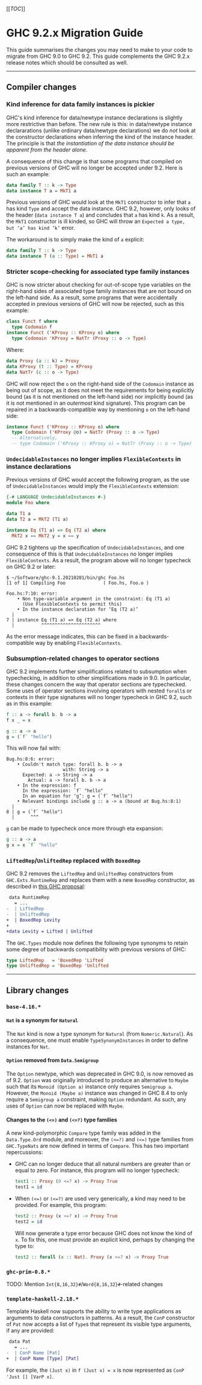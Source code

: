 [[_TOC_]]

# GHC 9.2.x Migration Guide


This guide summarises the changes you may need to make to your code to migrate from GHC 9.0 to GHC 9.2. This guide complements the GHC 9.2.x release notes which should be consulted as well.

---

## Compiler changes

### Kind inference for data family instances is pickier

GHC's kind inference for data/newtype instance declarations is slightly more restrictive than before. The new rule is this: in data/newtype instance declararations (unlike ordinary data/newtype declarations) we do *not* look at the constructor declarations when inferring the kind of the instance header.  The principle is that *the instantiation of the data instance should be apparent from the header alone*.

A consequence of this change is that some programs that compiled on previous versions of GHC will no longer be accepted under 9.2. Here is such an example:

```hs
data family T :: k -> Type
data instance T a = MkT1 a
```

Previous versions of GHC would look at the `MkT1` constructor to infer that `a` has kind `Type` and accept the data instance. GHC 9.2, however, only looks of the header (`data instance T a`) and concludes that `a` has kind `k`. As a result, the `MkT1` constructor is ill kinded, so GHC will throw an `Expected a type, but ‘a’ has kind ‘k’` error.

The workaround is to simply make the kind of `a` explicit:

```hs
data family T :: k -> Type
data instance T (a :: Type) = MkT1 a
```

### Stricter scope-checking for associated type family instances

GHC is now stricter about checking for out-of-scope type variables on the right-hand sides of associated type family instances that are not bound on the left-hand side. As a result, some programs that were accidentally accepted in previous versions of GHC will now be rejected, such as this example:

```hs
class Funct f where
  type Codomain f
instance Funct ('KProxy :: KProxy o) where
  type Codomain 'KProxy = NatTr (Proxy :: o -> Type)
```

Where:

```hs
data Proxy (a :: k) = Proxy
data KProxy (t :: Type) = KProxy
data NatTr (c :: o -> Type)
```
      
GHC will now reject the `o` on the right-hand side of the `Codomain` instance as being out of scope, as it does not meet the requirements for being explicitly bound (as it is not mentioned on the left-hand side) nor
implicitly bound (as it is not mentioned in an _outermost_ kind signature). This program can be repaired in a backwards-compatible way by mentioning `o` on the left-hand side:

```hs
instance Funct ('KProxy :: KProxy o) where
  type Codomain ('KProxy @o) = NatTr (Proxy :: o -> Type)
  -- Alternatively,
  -- type Codomain ('KProxy :: KProxy o) = NatTr (Proxy :: o -> Type)
```

### `UndecidableInstances` no longer implies `FlexibleContexts` in instance declarations

Previous versions of GHC would accept the following program, as the use of `UndecidableInstances` would imply the `FlexibleContexts` extension:

```hs
{-# LANGUAGE UndecidableInstances #-}
module Foo where

data T1 a
data T2 a = MkT2 (T1 a)

instance Eq (T1 a) => Eq (T2 a) where
  MkT2 x == MkT2 y = x == y
```

GHC 9.2 tightens up the specification of `UndecidableInstances`, and one consequence of this is that `UndecidableInstances` no longer implies `FlexibleContexts`. As a result, the program above will no longer typecheck on GHC 9.2 or later:

```
$ ~/Software/ghc-9.1.20210201/bin/ghc Foo.hs
[1 of 1] Compiling Foo              ( Foo.hs, Foo.o )

Foo.hs:7:10: error:
    • Non type-variable argument in the constraint: Eq (T1 a)
      (Use FlexibleContexts to permit this)
    • In the instance declaration for ‘Eq (T2 a)’
  |
7 | instance Eq (T1 a) => Eq (T2 a) where
  |          ^^^^^^^^^^^^^^^^^^^^^^
```

As the error message indicates, this can be fixed in a backwards-compatible way by enabling `FlexibleContexts`.

### Subsumption-related changes to operator sections

GHC 9.2 implements further simplifications related to subsumption when typechecking, in addition to other simplifications made in 9.0. In particular, these changes concern the way that operator sections are typechecked. Some uses of operator sections involving operators with nested `forall`s or contexts in their type signatures will no longer typecheck in GHC 9.2, such as in this example:

```hs
f :: a -> forall b. b -> a
f x _ = x

g :: a -> a
g = (`f` "hello")
```

This will now fail with:

```
Bug.hs:8:6: error:
    • Couldn't match type: forall b. b -> a
                     with: String -> a
      Expected: a -> String -> a
        Actual: a -> forall b. b -> a
    • In the expression: f
      In the expression: `f` "hello"
      In an equation for ‘g’: g = (`f` "hello")
    • Relevant bindings include g :: a -> a (bound at Bug.hs:8:1)
  |
8 | g = (`f` "hello")
  |      ^^^
```

`g` can be made to typecheck once more through eta expansion:

```hs
g :: a -> a
g x = x `f` "hello"
```

### `LiftedRep`/`UnliftedRep` replaced with `BoxedRep`

GHC 9.2 removes the `LiftedRep` and `UnliftedRep` constructors from `GHC.Exts.RuntimeRep` and replaces them with a new `BoxedRep` constructor, as described in [this GHC proposal](https://github.com/ghc-proposals/ghc-proposals/blob/master/proposals/0203-pointer-rep.rst):

```diff
 data RuntimeRep
   = ...
-  | LiftedRep
-  | UnliftedRep
+  | BoxedRep Levity
+
+data Levity = Lifted | Unlifted
```

The `GHC.Types` module now defines the following type synonyms to retain some degree of backwards compatibility with previous versions of GHC:

```hs
type LiftedRep   = 'BoxedRep 'Lifted
type UnliftedRep = 'BoxedRep 'Unlifted
```

---

## Library changes

### `base-4.16.*`

#### `Nat` is a synonym for `Natural`

The `Nat` kind is now a type synonym for `Natural` (from `Numeric.Natural`). As a consequence, one must enable `TypeSynonymInstances` in order to define instances for `Nat`.

#### `Option` removed from `Data.Semigroup`

The `Option` newtype, which was deprecated in GHC 9.0, is now removed as of 9.2. `Option` was originally introduced to produce an alternative to `Maybe` such that its `Monoid (Option a)` instance only requires `Semigroup a`. However, the `Monoid (Maybe a)` instance was changed in GHC 8.4 to only require a `Semigroup a` constraint, making `Option` redundant. As such, any uses of `Option` can now be replaced with `Maybe`.

#### Changes to the `(<=)` and `(<=?)` type families

A new kind-polymorphic `Compare` type family was added in the `Data.Type.Ord` module, and moreover, the `(<=?)` and `(<=)` type families from `GHC.TypeNats` are now defined in terms of `Compare`. This has two important repercussions:

* GHC can no longer deduce that all natural numbers are greater than or equal to zero. For instance, this program will no longer typecheck:

  ```hs
  test1 :: Proxy (0 <=? x) -> Proxy True
  test1 = id
  ```
* When `(<=)` or `(<=?)` are used very generically, a kind may need to be provided.  For example, this program:

  ```hs
  test2 :: Proxy (x <=? x) -> Proxy True
  test2 = id
  ```

  Will now generate a type error because GHC does not know the kind of `x`. To fix this, one must provide an explicit kind, perhaps by changing the type to:

  ```hs
  test2 :: forall (x :: Nat). Proxy (x <=? x) -> Proxy True
  ```

### `ghc-prim-0.8.*`

TODO: Mention `Int{8,16,32}#`/`Word{8,16,32}#`-related changes

### `template-haskell-2.18.*`

Template Haskell now supports the ability to write type applications as arguments to data constructors in patterns. As a result, the `ConP` constructor of `Pat` now accepts a list of `Type`s that represent its visible type arguments, if any are provided:

```diff
 data Pat
   = ...
-  | ConP Name [Pat]
+  | ConP Name [Type] [Pat]
```

For example, the `(Just x)` in `f (Just x) = x` is now represented as `ConP 'Just [] [VarP x]`.